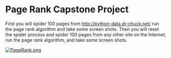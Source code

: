 # Page Rank Capstone Project

First you will spider 100 pages from http://python-data.dr-chuck.net/ run the page rank algorithm and take some screen shots. Then you will reset the spider process and spider 100 pages from any other site on the Internet, run the page rank algorithm, and take some screen shots.

[![PageRank.png](https://i.postimg.cc/ZKXd9BwC/PageRank.png)](https://postimg.cc/SJ7s3sFh)